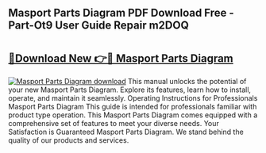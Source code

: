 ## Masport Parts Diagram PDF Download Free - Part-Ot9 User Guide Repair m2DOQ

# <h2><a href="http://dfkmta.blite.top/?on=Masport+Parts+Diagram">🔗Download New 👉🔴 Masport Parts Diagram</a></h2>

[![Masport Parts Diagram download](https://i.imgur.com/lujVjoI.png)](http://dfkmta.blite.top/?on=Masport+Parts+Diagram)
This manual unlocks the potential of your new Masport Parts Diagram. Explore its features, learn how to install, operate, and maintain it seamlessly. Operating Instructions for Professionals Masport Parts Diagram This guide is intended for professionals familiar with product type operation. This Masport Parts Diagram comes equipped with a comprehensive set of features to meet your diverse needs. Your Satisfaction is Guaranteed Masport Parts Diagram. We stand behind the quality of our products and services.
